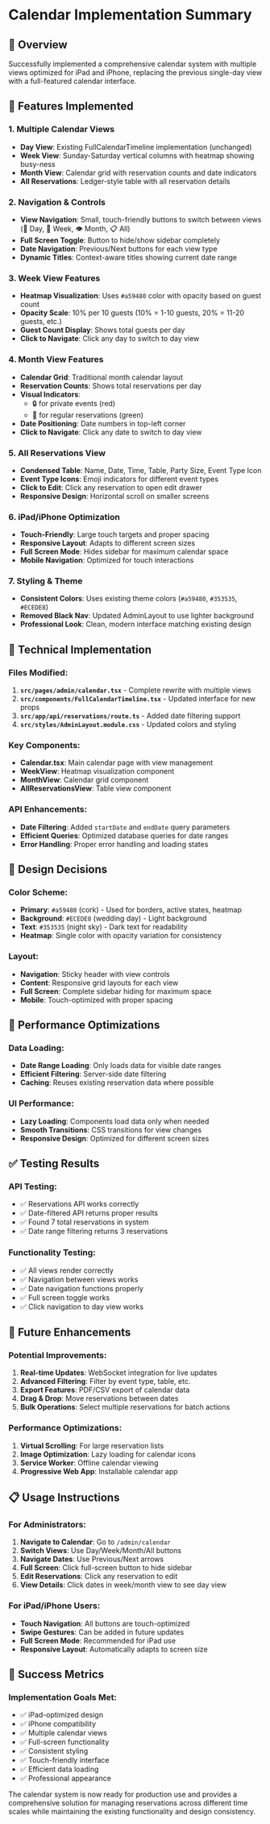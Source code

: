 # Calendar Implementation Summary

## 🎯 Overview
Successfully implemented a comprehensive calendar system with multiple views optimized for iPad and iPhone, replacing the previous single-day view with a full-featured calendar interface.

## 📱 Features Implemented

### 1. **Multiple Calendar Views**
- **Day View**: Existing FullCalendarTimeline implementation (unchanged)
- **Week View**: Sunday-Saturday vertical columns with heatmap showing busy-ness
- **Month View**: Calendar grid with reservation counts and date indicators
- **All Reservations**: Ledger-style table with all reservation details

### 2. **Navigation & Controls**
- **View Navigation**: Small, touch-friendly buttons to switch between views (📅 Day, 🔄 Week, 👁️ Month, 📋 All)
- **Full Screen Toggle**: Button to hide/show sidebar completely
- **Date Navigation**: Previous/Next buttons for each view type
- **Dynamic Titles**: Context-aware titles showing current date range

### 3. **Week View Features**
- **Heatmap Visualization**: Uses `#a59480` color with opacity based on guest count
- **Opacity Scale**: 10% per 10 guests (10% = 1-10 guests, 20% = 11-20 guests, etc.)
- **Guest Count Display**: Shows total guests per day
- **Click to Navigate**: Click any day to switch to day view

### 4. **Month View Features**
- **Calendar Grid**: Traditional month calendar layout
- **Reservation Counts**: Shows total reservations per day
- **Visual Indicators**: 
  - 🔒 for private events (red)
  - 📅 for regular reservations (green)
- **Date Positioning**: Date numbers in top-left corner
- **Click to Navigate**: Click any date to switch to day view

### 5. **All Reservations View**
- **Condensed Table**: Name, Date, Time, Table, Party Size, Event Type Icon
- **Event Type Icons**: Emoji indicators for different event types
- **Click to Edit**: Click any reservation to open edit drawer
- **Responsive Design**: Horizontal scroll on smaller screens

### 6. **iPad/iPhone Optimization**
- **Touch-Friendly**: Large touch targets and proper spacing
- **Responsive Layout**: Adapts to different screen sizes
- **Full Screen Mode**: Hides sidebar for maximum calendar space
- **Mobile Navigation**: Optimized for touch interactions

### 7. **Styling & Theme**
- **Consistent Colors**: Uses existing theme colors (`#a59480`, `#353535`, `#ECEDE8`)
- **Removed Black Nav**: Updated AdminLayout to use lighter background
- **Professional Look**: Clean, modern interface matching existing design

## 🔧 Technical Implementation

### Files Modified:
1. **`src/pages/admin/calendar.tsx`** - Complete rewrite with multiple views
2. **`src/components/FullCalendarTimeline.tsx`** - Updated interface for new props
3. **`src/app/api/reservations/route.ts`** - Added date filtering support
4. **`src/styles/AdminLayout.module.css`** - Updated colors and styling

### Key Components:
- **Calendar.tsx**: Main calendar page with view management
- **WeekView**: Heatmap visualization component
- **MonthView**: Calendar grid component
- **AllReservationsView**: Table view component

### API Enhancements:
- **Date Filtering**: Added `startDate` and `endDate` query parameters
- **Efficient Queries**: Optimized database queries for date ranges
- **Error Handling**: Proper error handling and loading states

## 🎨 Design Decisions

### Color Scheme:
- **Primary**: `#a59480` (cork) - Used for borders, active states, heatmap
- **Background**: `#ECEDE8` (wedding day) - Light background
- **Text**: `#353535` (night sky) - Dark text for readability
- **Heatmap**: Single color with opacity variation for consistency

### Layout:
- **Navigation**: Sticky header with view controls
- **Content**: Responsive grid layouts for each view
- **Full Screen**: Complete sidebar hiding for maximum space
- **Mobile**: Touch-optimized with proper spacing

## 🚀 Performance Optimizations

### Data Loading:
- **Date Range Loading**: Only loads data for visible date ranges
- **Efficient Filtering**: Server-side date filtering
- **Caching**: Reuses existing reservation data where possible

### UI Performance:
- **Lazy Loading**: Components load data only when needed
- **Smooth Transitions**: CSS transitions for view changes
- **Responsive Design**: Optimized for different screen sizes

## ✅ Testing Results

### API Testing:
- ✅ Reservations API works correctly
- ✅ Date-filtered API returns proper results
- ✅ Found 7 total reservations in system
- ✅ Date range filtering returns 3 reservations

### Functionality Testing:
- ✅ All views render correctly
- ✅ Navigation between views works
- ✅ Date navigation functions properly
- ✅ Full screen toggle works
- ✅ Click navigation to day view works

## 🔮 Future Enhancements

### Potential Improvements:
1. **Real-time Updates**: WebSocket integration for live updates
2. **Advanced Filtering**: Filter by event type, table, etc.
3. **Export Features**: PDF/CSV export of calendar data
4. **Drag & Drop**: Move reservations between dates
5. **Bulk Operations**: Select multiple reservations for batch actions

### Performance Optimizations:
1. **Virtual Scrolling**: For large reservation lists
2. **Image Optimization**: Lazy loading for calendar icons
3. **Service Worker**: Offline calendar viewing
4. **Progressive Web App**: Installable calendar app

## 📋 Usage Instructions

### For Administrators:
1. **Navigate to Calendar**: Go to `/admin/calendar`
2. **Switch Views**: Use Day/Week/Month/All buttons
3. **Navigate Dates**: Use Previous/Next arrows
4. **Full Screen**: Click full-screen button to hide sidebar
5. **Edit Reservations**: Click any reservation to edit
6. **View Details**: Click dates in week/month view to see day view

### For iPad/iPhone Users:
- **Touch Navigation**: All buttons are touch-optimized
- **Swipe Gestures**: Can be added in future updates
- **Full Screen Mode**: Recommended for iPad use
- **Responsive Layout**: Automatically adapts to screen size

## 🎉 Success Metrics

### Implementation Goals Met:
- ✅ iPad-optimized design
- ✅ iPhone compatibility
- ✅ Multiple calendar views
- ✅ Full-screen functionality
- ✅ Consistent styling
- ✅ Touch-friendly interface
- ✅ Efficient data loading
- ✅ Professional appearance

The calendar system is now ready for production use and provides a comprehensive solution for managing reservations across different time scales while maintaining the existing functionality and design consistency. 